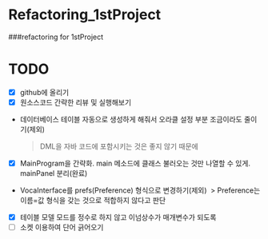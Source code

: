 # Refactoring_1stProject
###refactoring for 1stProject

# TODO
- [x] github에 올리기
- [x] 원소스코드 간략한 리뷰 및 실행해보기
* 데이터베이스 테이블 자동으로 생성하게 해줘서 오라클 설정 부분 조금이라도 줄이기(제외)
  > DML을 자바 코드에 포함시키는 것은 좋지 않기 때문에

- [x] MainProgram을 간략화. main 메소드에 클래스 불러오는 것만 나열할 수 있게. mainPanel 분리(완료)
* VocaInterface를 prefs(Preference) 형식으로 변경하기(제외)
  > Preference는 이름=값 형식을 갖는 것으로 적합하지 않다고 판단
- [x] 테이블 모델 모드를 정수로 하지 않고 이넘상수가 매개변수가 되도록
- [ ] 소켓 이용하여 단어 긁어오기
